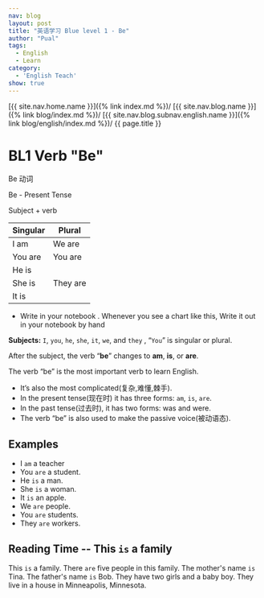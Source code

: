 ```yaml
---
nav: blog
layout: post
title: "英语学习 Blue level 1 - Be"
author: "Pual"
tags:
  - English
  - Learn
category:
  - 'English Teach'
show: true
---
```


[{{ site.nav.home.name }}]({% link index.md %})/
[{{ site.nav.blog.name }}]({% link blog/index.md %})/
[{{ site.nav.blog.subnav.english.name }}]({% link blog/english/index.md %})/
{{ page.title }}

# BL1 Verb "Be"

Be 动词

Be - Present Tense

Subject + verb

Singular | Plural
-------- | -------
I am | We are
You are | You are
He is |
She is | They are
It is |

- Write in your notebook . Whenever you see a chart like this, Write it out in your notebook by hand

**Subjects:**   `I`, `you`, `he`, `she`, `it`, `we`, and `they` , “`You`” is singular or plural.

After the subject, the verb “**be**” changes to **am**, **is**, or **are**.

The verb “be” is the most important verb to learn English. 


- It’s also the most complicated(复杂,难懂,棘手). 
- In the present tense(现在时) it has three forms: `am`, `is`, `are`. 
- In the past tense(过去时), it has two forms: was and were. 
- The verb “be” is also used to make the passive voice(被动语态).

## Examples
- I `am` a teacher
- You `are` a student.
- He `is` a man.
- She `is` a woman.
- It `is` an apple.
- We `are` people.
- You `are` students.
- They `are` workers.

## Reading Time -- This `is` a family
<!-- ![This is a family]({% link assets/learnimg/learn-english-BL1.png %}) -->
This `is` a family. There `are` five people in this family. The mother's name `is` Tina. The father's name `is` Bob. They have two girls and a baby boy. They live in a house in Minneapolis, Minnesota.
